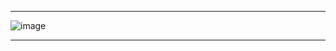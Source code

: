 
***

![image](https://github.com/CEER-C/C12/assets/131159328/42dec9e8-1047-43e4-a63f-0840bb824237)
***
